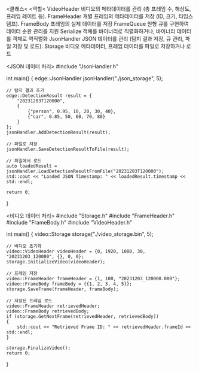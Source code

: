 
<클래스<		<역할<
VideoHeader	비디오의 메타데이터를 관리 (총 프레임 수, 해상도, 프레임 레이트 등).
FrameHeader	개별 프레임의 메타데이터를 저장 (ID, 크기, 타임스탬프).
FrameBody	프레임의 실제 데이터를 저장
FrameQueue	원형 큐를 구현하여 데이터 순환 관리를 지원
Serialize	객체를 바이너리로 직렬화하거나, 바이너리 데이터를 객체로 역직렬화
JsonHandler	JSON 데이터를 관리 (탐지 결과 저장, 큐 관리, 파일 저장 및 로드).
Storage		비디오 메타데이터, 프레임 데이터를 파일로 저장하거나 로드

<JSON 데이터 처리>
#include "JsonHandler.h"

int main()
{
    edge::JsonHandler jsonHandler("./json_storage", 5);

    // 탐지 결과 추가
    edge::DetectionResult result = {
        "20231203T120000",
        {
            {"person", 0.95, 10, 20, 30, 40},
            {"car", 0.85, 50, 60, 70, 80}
        }
    };
    jsonHandler.AddDetectionResult(result);

    // 파일로 저장
    jsonHandler.SaveDetectionResultToFile(result);

    // 파일에서 로드
    auto loadedResult = jsonHandler.LoadDetectionResultFromFile("20231203T120000");
    std::cout << "Loaded JSON Timestamp: " << loadedResult.timestamp << std::endl;

    return 0;
}


<비디오 데이터 처리>
#include "Storage.h"
#include "FrameHeader.h"
#include "FrameBody.h"
#include "VideoHeader.h"

int main()
{
    video::Storage storage("./video_storage.bin", 5);

    // 비디오 초기화
    video::VideoHeader videoHeader = {0, 1920, 1080, 30, "20231203_120000", {}, 0, 0};
    storage.InitializeVideo(videoHeader);

    // 프레임 저장
    video::FrameHeader frameHeader = {1, 100, "20231203_120000.000"};
    video::FrameBody frameBody = {{1, 2, 3, 4, 5}};
    storage.SaveFrame(frameHeader, frameBody);

    // 저장된 프레임 로드
    video::FrameHeader retrievedHeader;
    video::FrameBody retrievedBody;
    if (storage.GetNextFrame(retrievedHeader, retrievedBody))
    {
        std::cout << "Retrieved Frame ID: " << retrievedHeader.frameId << std::endl;
    }

    storage.FinalizeVideo();
    return 0;
}
